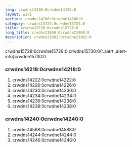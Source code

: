 ```yaml
---
lang: crwdns14198:0crwdne14198:0
layout: wiki
section: crwdns14208:0crwdne14208:0
category: crwdns15724:0crwdne15724:0
title: crwdns15726:0crwdne15726:0
long_title: crwdns21060:0crwdne21060:0
description: crwdns21062:0crwdne21062:0
---
```


crwdns15728:0crwdne15728:0
crwdns15730:0{:.alert .alert-info}crwdne15730:0

### crwdns14218:0crwdne14218:0
1. crwdns14222:0crwdne14222:0
1. crwdns14226:0crwdne14226:0
1. crwdns14230:0crwdne14230:0
1. crwdns14234:0crwdne14234:0
1. crwdns14236:0crwdne14236:0
1. crwdns14238:0crwdne14238:0

### crwdns14240:0crwdne14240:0
1. crwdns14588:0crwdne14588:0
1. crwdns14244:0crwdne14244:0
1. crwdns14246:0crwdne14246:0
